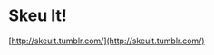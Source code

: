<!--
id: 24709008366
link: http://tumblr.atmos.org/post/24709008366/skeu-it
slug: skeu-it
date: Fri Jun 08 2012 16:26:21 GMT-0700 (PDT)
publish: 2012-06-08
tags: 
title: Skeu It!
-->


Skeu It!
========

[http://skeuit.tumblr.com/](http://skeuit.tumblr.com/)


